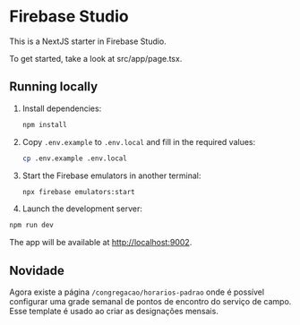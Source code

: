 # Firebase Studio

This is a NextJS starter in Firebase Studio.

To get started, take a look at src/app/page.tsx.

## Running locally

1. Install dependencies:

   ```bash
   npm install
   ```

2. Copy `.env.example` to `.env.local` and fill in the required values:

   ```bash
   cp .env.example .env.local
   ```

3. Start the Firebase emulators in another terminal:

   ```bash
   npx firebase emulators:start
   ```

4. Launch the development server:

  ```bash
  npm run dev
  ```

  The app will be available at [http://localhost:9002](http://localhost:9002/).

## Novidade

Agora existe a página `/congregacao/horarios-padrao` onde é possível configurar
uma grade semanal de pontos de encontro do serviço de campo. Esse template é
usado ao criar as designações mensais.
